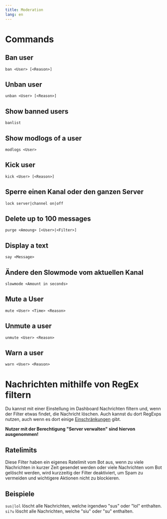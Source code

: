 ```yaml
---
title: Moderation
lang: en
---
```


# Commands

## Ban user

`ban <User> [<Reason>]`

## Unban user

`unban <User> [<Reason>]`

## Show banned users

`banlist`

## Show modlogs of a user

`modlogs <User>`

## Kick user

`kick <User> [<Reason>]`

## Sperre einen Kanal oder den ganzen Server

`lock server|channel on|off`

## Delete up to 100 messages

`purge <Amoung> [<User>|<Filter>]`

## Display a text

`say <Message>`

## Ändere den Slowmode vom aktuellen Kanal

`slowmode <Amount in seconds>`

## Mute a User

`mute <User> <Time> <Reason>`

## Unmute a user

`unmute <User> <Reason>`

## Warn a user

`warn <User> <Reason>`

# Nachrichten mithilfe von RegEx filtern

Du kannst mit einer Einstellung im Dashboard Nachrichten filtern und, wenn der Filter etwas findet, die Nachricht löschen.
Auch kannst du dort RegExps nutzen, auch wenn es dort einige [Einschränkungen](https://npmjs.com/package/re2#limitations-things-re2-does-not-support) gibt.

**Nutzer mit der Berechtigung "Server verwalten" sind hiervon ausgenommen!**

## Ratelimits
Diese Filter haben ein eigenes Ratelimit vom Bot aus, wenn zu viele Nachrichten in kurzer Zeit gesendet werden oder viele Nachrichten vom Bot gelöscht werden, wird kurzzeitig der Filter deaktiviert, um Spam zu vermeiden und wichtigere Aktionen nicht zu blockieren.

## Beispiele
`sus|lol` löscht alle Nachrichten, welche irgendwo "sus" oder "lol" enthalten.
`si?u` löscht alle Nachrichten, welche "siu" oder "su" enthalten.
